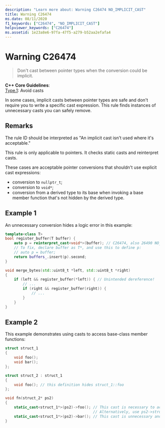 ```yaml
---
description: "Learn more about: Warning C26474 NO_IMPLICIT_CAST"
title: Warning C26474
ms.date: 08/11/2020
f1_keywords: ["C26474", "NO_IMPLICIT_CAST"]
helpviewer_keywords: ["C26474"]
ms.assetid: 1e23a8e6-97fa-47f5-a279-b52aa2efafa4
---
```

# Warning C26474

> Don't cast between pointer types when the conversion could be implicit.

**C++ Core Guidelines**:\
[Type.1](https://isocpp.github.io/CppCoreGuidelines/CppCoreGuidelines#Pro-type-implicitpointercast): Avoid casts

In some cases, implicit casts between pointer types are safe and don't require you to write a specific cast expression. This rule finds instances of unnecessary casts you can safely remove.

## Remarks

The rule ID should be interpreted as "An implicit cast isn't used where it's acceptable."

This rule is only applicable to pointers. It checks static casts and reinterpret casts.

These cases are acceptable pointer conversions that shouldn't use explicit cast expressions:

- conversion to `nullptr_t`;
- conversion to `void*`;
- conversion from a derived type to its base when invoking a base member function that's not hidden by the derived type.

## Example 1

An unnecessary conversion hides a logic error in this example:

```cpp
template<class T>
bool register_buffer(T buffer) {
    auto p = reinterpret_cast<void*>(buffer); // C26474, also 26490 NO_REINTERPRET_CAST
    // To fix, declare buffer as T*, and use this to define p:
    // auto p = buffer;
    return buffers_.insert(p).second;
}

void merge_bytes(std::uint8_t *left, std::uint8_t *right)
{
    if (left && register_buffer(*left)) { // Unintended dereference!
        // ...
        if (right && register_buffer(right)) {
            // ...
        }
    }
}
```

## Example 2

This example demonstrates using casts to access base-class member functions:

```cpp
struct struct_1
{
    void foo();
    void bar();
};

struct struct_2 : struct_1
{
    void foo(); // this definition hides struct_1::foo
};

void fn(struct_2* ps2)
{
    static_cast<struct_1*>(ps2)->foo(); // This cast is necessary to access struct_1::foo
                                        // Alternatively, use ps2->struct_1::foo();
    static_cast<struct_1*>(ps2)->bar(); // This cast is unnecessary and can be done implicitly
}
```
